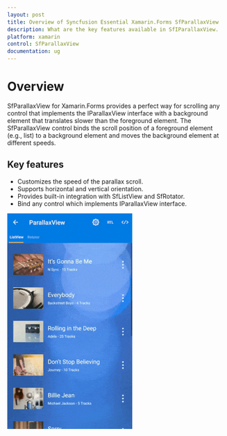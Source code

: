 ```yaml
---
layout: post
title: Overview of Syncfusion Essential Xamarin.Forms SfParallaxView
description: What are the key features available in SfIParallaxView.
platform: xamarin
control: SfParallaxView
documentation: ug
---
```


# Overview

SfParallaxView for Xamarin.Forms provides a perfect way for scrolling any control that implements the IParallaxView interface with a background element that translates slower than the foreground element. The SfParallaxView control binds the scroll position of a foreground element (e.g., list) to a background element and moves the background element at different speeds.

## Key features

* Customizes the speed of the parallax scroll.
* Supports horizontal and vertical orientation.
* Provides built-in integration with SfListView and SfRotator.
* Bind any control which implements IParallaxView interface.

![SfParallaxView](ParallaxView_Images/parallaxview.gif)